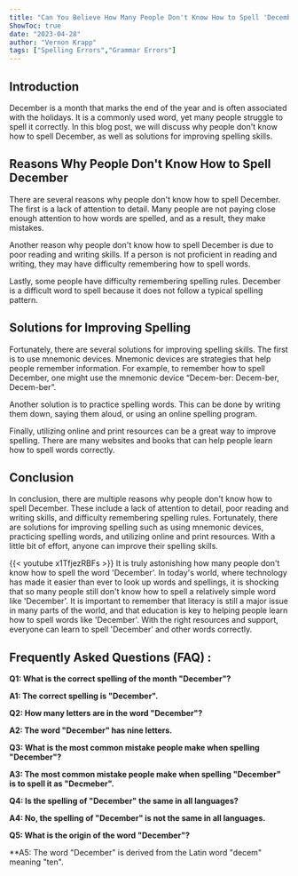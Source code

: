 ```yaml
---
title: "Can You Believe How Many People Don't Know How to Spell 'December'?!"
ShowToc: true 
date: "2023-04-28"
author: "Vernon Krapp" 
tags: ["Spelling Errors","Grammar Errors"]
---
```

## Introduction

December is a month that marks the end of the year and is often associated with the holidays. It is a commonly used word, yet many people struggle to spell it correctly. In this blog post, we will discuss why people don't know how to spell December, as well as solutions for improving spelling skills.

## Reasons Why People Don't Know How to Spell December

There are several reasons why people don't know how to spell December. The first is a lack of attention to detail. Many people are not paying close enough attention to how words are spelled, and as a result, they make mistakes.

Another reason why people don't know how to spell December is due to poor reading and writing skills. If a person is not proficient in reading and writing, they may have difficulty remembering how to spell words.

Lastly, some people have difficulty remembering spelling rules. December is a difficult word to spell because it does not follow a typical spelling pattern.

## Solutions for Improving Spelling

Fortunately, there are several solutions for improving spelling skills. The first is to use mnemonic devices. Mnemonic devices are strategies that help people remember information. For example, to remember how to spell December, one might use the mnemonic device “Decem-ber: Decem-ber, Decem-ber”.

Another solution is to practice spelling words. This can be done by writing them down, saying them aloud, or using an online spelling program.

Finally, utilizing online and print resources can be a great way to improve spelling. There are many websites and books that can help people learn how to spell words correctly.

## Conclusion

In conclusion, there are multiple reasons why people don't know how to spell December. These include a lack of attention to detail, poor reading and writing skills, and difficulty remembering spelling rules. Fortunately, there are solutions for improving spelling such as using mnemonic devices, practicing spelling words, and utilizing online and print resources. With a little bit of effort, anyone can improve their spelling skills.

{{< youtube x1TfjezRBFs >}} 
It is truly astonishing how many people don't know how to spell the word 'December'. In today's world, where technology has made it easier than ever to look up words and spellings, it is shocking that so many people still don't know how to spell a relatively simple word like 'December'. It is important to remember that literacy is still a major issue in many parts of the world, and that education is key to helping people learn how to spell words like 'December'. With the right resources and support, everyone can learn to spell 'December' and other words correctly.

## Frequently Asked Questions (FAQ) :
**Q1: What is the correct spelling of the month "December"?**

**A1: The correct spelling is "December".**

**Q2: How many letters are in the word "December"?**

**A2: The word "December" has nine letters.**

**Q3: What is the most common mistake people make when spelling "December"?**

**A3: The most common mistake people make when spelling "December" is to spell it as "Decmeber".**

**Q4: Is the spelling of "December" the same in all languages?**

**A4: No, the spelling of "December" is not the same in all languages.**

**Q5: What is the origin of the word "December"?**

**A5: The word "December" is derived from the Latin word "decem" meaning "ten".





